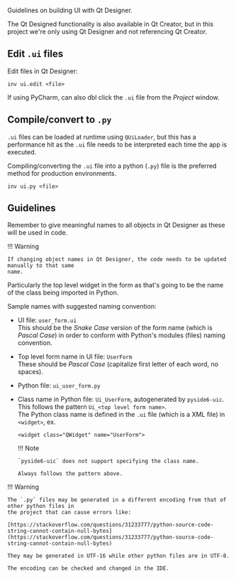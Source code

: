 Guidelines on building UI with Qt Designer.

The Qt Designed functionality is also available in Qt Creator, but in this project we're only using
Qt Designer and not referencing Qt Creator.

## Edit `.ui` files
Edit files in Qt Designer:
```
inv ui.edit <file>
```
If using PyCharm, can also dbl click the `.ui` file from the _Project_ window.

## Compile/convert to `.py`
`.ui` files can be loaded at runtime using `QUiLoader`, but this has a performance hit as the `.ui`
file needs to be interpreted each time the app is executed.

Compiling/converting the `.ui` file into a python (`.py`) file is the preferred method for
production environments.

```
inv ui.py <file>
```

## Guidelines
Remember to give meaningful names to all objects in Qt Designer as these will be used in code.

!!! Warning

    If changing object names in Qt Designer, the code needs to be updated manually to that same
    name.

Particularly the top level widget in the form as that's going to be the name of the class being
imported in Python.

Sample names with suggested naming convention:

* UI file: `user_form.ui`  
  This should be the _Snake Case_ version of the form name (which is _Pascal Case_) in order to
  conform with Python's modules (files) naming convention.
* Top level form name in UI file: `UserForm`  
  These should be _Pascal Case_ (capitalize first letter of each word, no spaces).
* Python file: `ui_user_form.py`
* Class name in Python file: `Ui_UserForm`, autogenerated by `pyside6-uic`.  
  This follows the pattern `Ui_<top level form name>`.  
  The Python class name is defined in the `.ui` file (which is a XML file) in `<widget>`, ex.
  ```
  <widget class="QWidget" name="UserForm">
  ```
  
  !!! Note

      `pyside6-uic` does not support specifying the class name.

      Always follows the pattern above.

!!! Warning

    The `.py` files may be generated in a different encoding from that of other python files in
    the project that can cause errors like:

    [https://stackoverflow.com/questions/31233777/python-source-code-string-cannot-contain-null-bytes](https://stackoverflow.com/questions/31233777/python-source-code-string-cannot-contain-null-bytes)

    They may be generated in UTF-16 while other python files are in UTF-8.

    The encoding can be checked and changed in the IDE.
